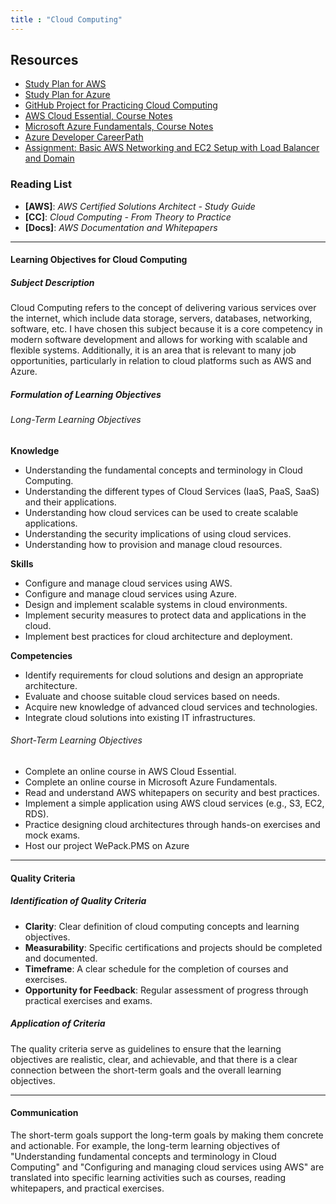 ```yaml
---
title : "Cloud Computing"
---
```

## Resources

- [Study Plan for AWS](StudyPlanAWS.md)
- [Study Plan for Azure](StudyPlanAzure.md)
- [GitHub Project for Practicing Cloud Computing](https://github.com/Trygvemb/CloudPractice)
- [AWS Cloud Essential, Course Notes](AWS.md)
- [Microsoft Azure Fundamentals, Course Notes](MicrosoftAzureFundamentals.md)
- [Azure Developer CareerPath](AzureDeveloperCareerPath.md)
- [Assignment: Basic AWS Networking and EC2 Setup with Load Balancer and Domain](Assignment.AWSNetworkingAndSetup.md)


### Reading List

- **[AWS]**: *AWS Certified Solutions Architect - Study Guide*
- **[CC]**: *Cloud Computing - From Theory to Practice*
- **[Docs]**: *AWS Documentation and Whitepapers*

---

#### Learning Objectives for Cloud Computing

##### Subject Description

Cloud Computing refers to the concept of delivering various services over the internet, which include data storage, servers, databases, networking, software, etc. I have chosen this subject because it is a core competency in modern software development and allows for working with scalable and flexible systems. Additionally, it is an area that is relevant to many job opportunities, particularly in relation to cloud platforms such as AWS and Azure.

##### Formulation of Learning Objectives

###### Long-Term Learning Objectives

**Knowledge**

- Understanding the fundamental concepts and terminology in Cloud Computing.
- Understanding the different types of Cloud Services (IaaS, PaaS, SaaS) and their applications.
- Understanding how cloud services can be used to create scalable applications.
- Understanding the security implications of using cloud services.
- Understanding how to provision and manage cloud resources.

**Skills**

- Configure and manage cloud services using AWS.
- Configure and manage cloud services using Azure.
- Design and implement scalable systems in cloud environments.
- Implement security measures to protect data and applications in the cloud.
- Implement best practices for cloud architecture and deployment.

**Competencies**

- Identify requirements for cloud solutions and design an appropriate architecture.
- Evaluate and choose suitable cloud services based on needs.
- Acquire new knowledge of advanced cloud services and technologies.
- Integrate cloud solutions into existing IT infrastructures.

###### Short-Term Learning Objectives

- Complete an online course in AWS Cloud Essential.
- Complete an online course in Microsoft Azure Fundamentals.
- Read and understand AWS whitepapers on security and best practices.
- Implement a simple application using AWS cloud services (e.g., S3, EC2, RDS).
- Practice designing cloud architectures through hands-on exercises and mock exams.
- Host our project WePack.PMS on Azure

---

#### Quality Criteria

##### Identification of Quality Criteria

- **Clarity**: Clear definition of cloud computing concepts and learning objectives.
- **Measurability**: Specific certifications and projects should be completed and documented.
- **Timeframe**: A clear schedule for the completion of courses and exercises.
- **Opportunity for Feedback**: Regular assessment of progress through practical exercises and exams.

##### Application of Criteria

The quality criteria serve as guidelines to ensure that the learning objectives are realistic, clear, and achievable, and that there is a clear connection between the short-term goals and the overall learning objectives.

---

#### Communication

The short-term goals support the long-term goals by making them concrete and actionable. For example, the long-term learning objectives of "Understanding fundamental concepts and terminology in Cloud Computing" and "Configuring and managing cloud services using AWS" are translated into specific learning activities such as courses, reading whitepapers, and practical exercises.
